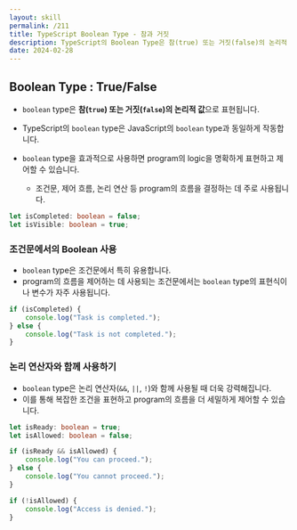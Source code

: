```yaml
---
layout: skill
permalink: /211
title: TypeScript Boolean Type - 참과 거짓
description: TypeScript의 Boolean Type은 참(true) 또는 거짓(false)의 논리적 값으로 표현되며, 조건문, 제어 흐름, 논리 연산 등 program의 흐름을 결정하는 데 주로 사용됩니다.
date: 2024-02-28
---
```



## Boolean Type : True/False

- `boolean` type은 **참(`true`) 또는 거짓(`false`)의 논리적 값**으로 표현됩니다.
- TypeScript의 `boolean` type은 JavaScript의 `boolean` type과 동일하게 작동합니다.

- `boolean` type을 효과적으로 사용하면 program의 logic을 명확하게 표현하고 제어할 수 있습니다.
    - 조건문, 제어 흐름, 논리 연산 등 program의 흐름을 결정하는 데 주로 사용됩니다.

```typescript
let isCompleted: boolean = false;
let isVisible: boolean = true;
```


### 조건문에서의 Boolean 사용

- `boolean` type은 조건문에서 특히 유용합니다.
- program의 흐름을 제어하는 데 사용되는 조건문에서는 `boolean` type의 표현식이나 변수가 자주 사용됩니다.

```typescript
if (isCompleted) {
    console.log("Task is completed.");
} else {
    console.log("Task is not completed.");
}
```


### 논리 연산자와 함께 사용하기

- `boolean` type은 논리 연산자(`&&`, `||`, `!`)와 함께 사용될 때 더욱 강력해집니다.
- 이를 통해 복잡한 조건을 표현하고 program의 흐름을 더 세밀하게 제어할 수 있습니다.

```typescript
let isReady: boolean = true;
let isAllowed: boolean = false;

if (isReady && isAllowed) {
    console.log("You can proceed.");
} else {
    console.log("You cannot proceed.");
}

if (!isAllowed) {
    console.log("Access is denied.");
}
```


